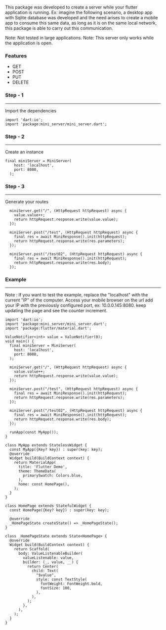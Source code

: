 This package was developed to create a server while your flutter application is running.
Ex: imagine the following scenario, a desktop app with Sqlite database was developed and the need arises to create a mobile app to consume this same data, as long as it is on the same local network, this package is able to carry out this communication.
 
Note: Not tested in large applications.
Note: This server only works while the application is open.

### Features

- GET 
- POST 
- PUT
- DELETE

### Step - 1
----
Import the dependencies
```
import 'dart:io';
import 'package:mini_server/mini_server.dart';

```

### Step - 2
----
Create an instance
```
final miniServer = MiniServer(
    host: 'localhost',
    port: 8080,
  );

```

### Step - 3
----
Generate your routes
```
  miniServer.get("/", (HttpRequest httpRequest) async {
    value.value++;
    return httpRequest.response.write(value.value);
  });

  miniServer.post("/test", (HttpRequest httpRequest) async {
    final res = await MiniResponse().init(httpRequest);
    return httpRequest.response.write(res.parameters);
  });

  miniServer.post("/test02", (HttpRequest httpRequest) async {
    final res = await MiniResponse().init(httpRequest);
    return httpRequest.response.write(res.body);
  });

```

### Example
---
Note : 
If you want to test the example, replace the "localhost" with the current "IP" of the computer. Access your mobile browser on the url add your IP with the previously configured port, ex: 10.0.0.145:8080.
keep updating the page and see the counter increment.
```
import 'dart:io';
import 'package:mini_server/mini_server.dart';
import 'package:flutter/material.dart';

ValueNotifier<int> value = ValueNotifier(0);
void main() {
  final miniServer = MiniServer(
    host: 'localhost',
    port: 8080,
  );

  miniServer.get("/", (HttpRequest httpRequest) async {
    value.value++;
    return httpRequest.response.write(value.value);
  });

  miniServer.post("/test", (HttpRequest httpRequest) async {
    final res = await MiniResponse().init(httpRequest);
    return httpRequest.response.write(res.parameters);
  });

  miniServer.post("/test02", (HttpRequest httpRequest) async {
    final res = await MiniResponse().init(httpRequest);
    return httpRequest.response.write(res.body);
  });

  runApp(const MyApp());
}

class MyApp extends StatelessWidget {
  const MyApp({Key? key}) : super(key: key);
  @override
  Widget build(BuildContext context) {
    return MaterialApp(
      title: 'Flutter Demo',
      theme: ThemeData(
        primarySwatch: Colors.blue,
      ),
      home: const HomePage(),
    );
  }
}

class HomePage extends StatefulWidget {
  const HomePage({Key? key}) : super(key: key);

  @override
  _HomePageState createState() => _HomePageState();
}

class _HomePageState extends State<HomePage> {
  @override
  Widget build(BuildContext context) {
    return Scaffold(
      body: ValueListenableBuilder(
        valueListenable: value,
        builder: (_, value, __) {
          return Center(
            child: Text(
              "$value",
              style: const TextStyle(
                fontWeight: FontWeight.bold,
                fontSize: 100,
              ),
            ),
          );
        },
      ),
    );
  }
}


```




